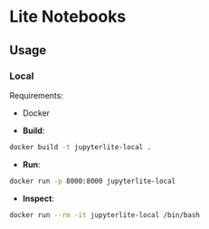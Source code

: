 # Lite Notebooks

## Usage

### Local

Requirements:

- Docker

- **Build**:

```sh
docker build -t jupyterlite-local .
```

- **Run**:

```sh
docker run -p 8000:8000 jupyterlite-local
```

- **Inspect**:

```sh
docker run --rm -it jupyterlite-local /bin/bash
```
